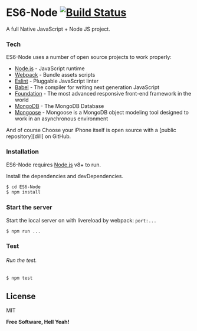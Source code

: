 # ES6-Node [![Build Status](https://travis-ci.org/PyColors/ES6-Node.svg?branch=master)](https://travis-ci.org/PyColors/ES6-Node)

A full Native JavaScript + Node JS project.

### Tech

ES6-Node uses a number of open source projects to work properly:

* [Node.js] - JavaScript runtime 
* [Webpack] - Bundle assets scripts
* [Eslint] - Pluggable JavaScript linter
* [Babel] - The compiler for writing next generation JavaScript
* [Foundation] - The most advanced responsive front-end framework in the world
* [MongoDB] - The MongoDB Database 
* [Mongoose] - Mongoose is a MongoDB object modeling tool designed to work in an asynchronous environment


And of course Choose your iPhone itself is open source with a [public repository][dill]
 on GitHub.

### Installation

ES6-Node requires [Node.js](https://nodejs.org/) v8+ to run.

Install the dependencies and devDependencies.

```sh
$ cd ES6-Node
$ npm install
```

### Start the server

Start the local server on with livereload by webpack: `port:...`

```sh
$ npm run ...
```

### Test

###### Run the test.

```sh
$ npm test
```

License
----

MIT

**Free Software, Hell Yeah!**

[//]: # 
   [Webpack]: <https://github.com/webpack/webpack>
   [Node.js]: <https://github.com/nodejs/node>
   [Eslint]: <https://eslint.org/>
   [Babel]: <https://babeljs.io/>
   [Foundation]: <https://github.com/zurb/foundation-sites>
   [MongoDB]: <https://github.com/mongodb/mongo>
   [Mongoose]: <https://github.com/Automattic/mongoose>
   
  
   
  
